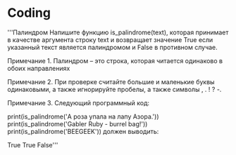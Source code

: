 # Coding
 
'''Палиндром
Напишите функцию is_palindrome(text), которая принимает в качестве аргумента строку text и возвращает значение True если указанный текст является палиндромом и False в противном случае.

Примечание 1. Палиндром – это строка, которая читается одинаково в обоих направлениях

Примечание 2. При проверке считайте большие и маленькие буквы одинаковыми, а также игнорируйте пробелы, а также символы , . ! ? -.

Примечание 3. Следующий программный код:

print(is_palindrome('А роза упала на лапу Азора.'))
print(is_palindrome('Gabler Ruby - burrel bag!'))
print(is_palindrome('BEEGEEK'))
должен выводить:

True
True
False'''